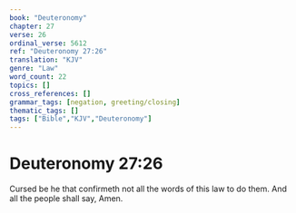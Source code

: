 ```yaml
---
book: "Deuteronomy"
chapter: 27
verse: 26
ordinal_verse: 5612
ref: "Deuteronomy 27:26"
translation: "KJV"
genre: "Law"
word_count: 22
topics: []
cross_references: []
grammar_tags: [negation, greeting/closing]
thematic_tags: []
tags: ["Bible","KJV","Deuteronomy"]
---
```


# Deuteronomy 27:26

Cursed be he that confirmeth not all the words of this law to do them. And all the people shall say, Amen.
